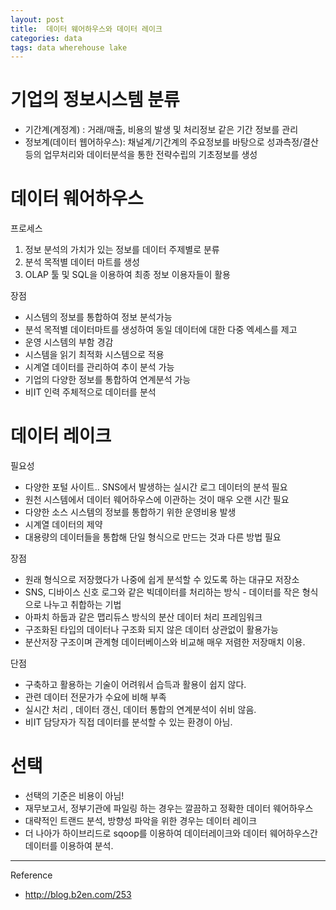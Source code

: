 ```yaml
---
layout: post
title:  데이터 웨어하우스와 데이터 레이크
categories: data
tags: data wherehouse lake
---
```


# 기업의 정보시스템 분류


- 기간계(계정계) : 거래/매출, 비용의 발생 및 처리정보 같은 기간 정보를 관리
- 정보계(데이터 웹어하우스): 채널계/기간계의 주요정보를 바탕으로 성과측정/결산 등의 업무처리와 데이터분석을 통한 전략수립의 기초정보를 생성

# 데이터 웨어하우스

프로세스 

1. 정보 분석의 가치가 있는 정보를 데이터 주제별로 분류
1. 분석 목적별 데이터 마트를 생성
1. OLAP 툴 및 SQL을 이용하여 최종 정보 이용자들이 활용

장점

- 시스템의 정보를 통합하여 정보 분석가능
- 분석 목적별 데이터마트를 생성하여 동일 데이터에 대한 다중 엑세스를 제고
- 운영 시스템의 부함 경감
- 시스템을 읽기 최적화 시스템으로 적용
- 시계열 데이터를 관리하여 추이 분석 가능
- 기업의 다양한 정보를 통합하여 연계분석 가능
- 비IT 인력 주체적으로 데이터를 분석


# 데이터 레이크

필요성

- 다양한 포털 사이트.. SNS에서 발생하는 실시간 로그 데이터의 분석 필요
- 원천 시스템에서 데이터 웨어하우스에 이관하는 것이 매우 오랜 시간 필요
- 다양한 소스 시스템의 정보를 통합하기 위한 운영비용 발생
- 시계열 데이터의 제약
- 대용량의 데이터들을 통합해 단일 형식으로 만드는 것과 다른 방법 필요

장점

- 원래 형식으로 저장했다가 나중에 쉽게 분석할 수 있도록 하는 대규모 저장소
- SNS, 디바이스 신호 로그와 같은 빅데이터를 처리하는 방식 - 데이터를 작은 형식으로 나누고 취합하는 기법
- 아파치 하둡과 같은 맵리듀스 방식의 분산 데이터 처리 프레임워크
- 구조화된 타입의 데이터나 구조화 되지 않은 데이터 상관없이 활용가능
- 분산저장 구조이며 관계형 데이터베이스와 비교해 매우 저렴한 저장매치 이용.

단점

- 구축하고 활용하는 기술이 어려워서 습득과 활용이 쉽지 않다.
- 관련 데이터 전문가가 수요에 비해 부족
- 실시간 처리 , 데이터 갱신, 데이터 통합의 연계분석이 쉬비 않음.
- 비IT 담당자가 직접 데이터를 분석할 수 있는 환경이 아님.


# 선택

- 선택의 기준은 비용이 아님!
- 재무보고서, 정부기관에 파일링 하는 경우는 깔끔하고 정확한 데이터 웨어하우스
- 대략적인 트랜드 분석, 방향성 파악을 위한 경우는 데이터 레이크
- 더 나아가 하이브리드로 sqoop를 이용하여 데이터레이크와 데이터 웨어하우스간 데이터를 이용하여 분석.

---

Reference
- http://blog.b2en.com/253
